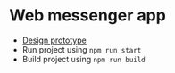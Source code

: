 # Web messenger app

-   [Design prototype](https://www.figma.com/file/92LBTPELbrLUx1pg1EqUh0/Messenger-My-Copy)
-   Run project using `npm run start`
-   Build project using `npm run build`
